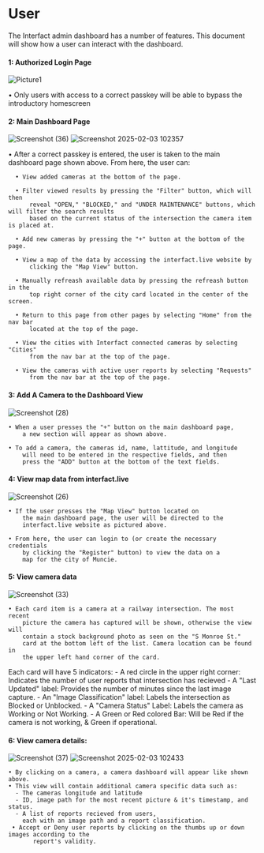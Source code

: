 # User

The Interfact admin dashboard has a number of features. This document will show how a user can interact with the dashboard.

#### 1: Authorized Login Page
![Picture1](https://github.com/user-attachments/assets/b5c44147-1455-43a9-9d57-200f068adebe)

• Only users with access to a correct passkey will be able to bypass the introductory homescreen


#### 2: Main Dashboard Page
![Screenshot (36)](https://github.com/user-attachments/assets/0e2d7a3a-2634-48da-adae-7fef2a180452)
![Screenshot 2025-02-03 102357](https://github.com/user-attachments/assets/67a70fd6-1508-487d-81ec-f74be23efdef)

• After a correct passkey is entered, the user is taken to the main dashboard page shown above. From here, the user can:

      • View added cameras at the bottom of the page.
      
      • Filter viewed results by pressing the "Filter" button, which will then
          reveal "OPEN," "BLOCKED," and "UNDER MAINTENANCE" buttons, which will filter the search results
          based on the current status of the intersection the camera item is placed at.
      
      • Add new cameras by pressing the "+" button at the bottom of the page.
      
      • View a map of the data by accessing the interfact.live website by
          clicking the "Map View" button.
          
      • Manually refreash available data by pressing the refreash button in the
          top right corner of the city card located in the center of the screen.
      
      • Return to this page from other pages by selecting "Home" from the nav bar
          located at the top of the page.
          
      • View the cities with Interfact connected cameras by selecting "Cities"
          from the nav bar at the top of the page. 

      • View the cameras with active user reports by selecting "Requests"
          from the nav bar at the top of the page. 


#### 3: Add A Camera to the Dashboard View
![Screenshot (28)](https://github.com/user-attachments/assets/2030f769-e0b0-4367-9767-9aaccda3ce25)

    • When a user presses the "+" button on the main dashboard page,
        a new section will appear as shown above.
        
    • To add a camera, the cameras id, name, lattitude, and longitude
        will need to be entered in the respective fields, and then
        press the "ADD" button at the bottom of the text fields. 


#### 4: View map data from interfact.live
![Screenshot (26)](https://github.com/user-attachments/assets/165503b5-fe84-4a9d-a7c6-8af8858c33fa)

    • If the user presses the "Map View" button located on
        the main dashboard page, the user will be directed to the
        interfact.live website as pictured above.
        
    • From here, the user can login to (or create the necessary credentials
        by clicking the "Register" button) to view the data on a
        map for the city of Muncie.

#### 5: View camera data
![Screenshot (33)](https://github.com/user-attachments/assets/25545903-7f4b-4ed7-8648-0a7bb9caff66)

    • Each card item is a camera at a railway intersection. The most recent
        picture the camera has captured will be shown, otherwise the view will
        contain a stock background photo as seen on the "S Monroe St."
        card at the bottom left of the list. Camera location can be found in
        the upper left hand corner of the card.
        
Each card will have 5 indicators: 
    - A red circle in the upper right corner: Indicates the number of user reports that intersection has recieved
    - A "Last Updated" label: Provides the number of minutes since the last image capture.
    - An "Image Classification" label: Labels the intersection as Blocked or Unblocked.
    - A "Camera Status" Label: Labels the camera as Working or Not Working.
    - A Green or Red colored Bar: Will be Red if the camera is not working, & Green if operational.


#### 6: View camera details:
![Screenshot (37)](https://github.com/user-attachments/assets/c41fcf79-b5c7-4258-bc42-c2552fcbc7f3)
![Screenshot 2025-02-03 102433](https://github.com/user-attachments/assets/b3855b63-7a83-40d7-8d94-d7c67cf51ad4)

    • By clicking on a camera, a camera dashboard will appear like shown above. 
    • This view will contain additional camera specific data such as:
      - The cameras longitude and latitude
      - ID, image path for the most recent picture & it's timestamp, and status.
      - A list of reports recieved from users,
        each with an image path and a report classification. 
     • Accept or Deny user reports by clicking on the thumbs up or down images according to the 
           report's validity. 



